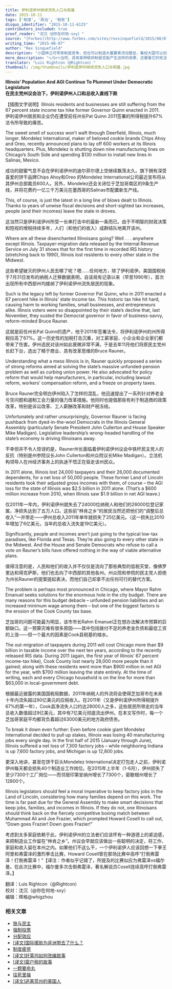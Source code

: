 ```yaml
---
title: 伊利诺伊州继续流失人口与税基
date: 2015-10-11
tags: ['制度', '政治', '税收']
disqus_identifier: "2015-10-11-6125"
contributors_included: true
proof_reader: "沈沉（@你在何地-sxy）"
source: "[Forbes](http://www.forbes.com/sites/rexsinquefield/2015/08/07/illinois-population-and-agi-continue-to-plummet-under-democratic-legislature/)"
writing_time: "2015-08-07"
author: "Rex Sinquefield"
description: "小国林立可带来制度竞争，但也可以制造大量要素流动壁垒，集权大国可以创造单一大市场，但压制了制度竞争，联邦制的妙处是可同时提供这两大市场条件，伊利诺伊的近期历史又一次为我们演示了这两大条件的组合效果，且看其重税政策造成了何种结果……"
more_description: "</br>当然，具体某种联邦制是否能产生这样的效果，还要看它的宪法原则是否亲市场，欧盟一度起过类似作用，但如今看来，欧洲的反市场传统正越来越明显的在其联邦层面上体现出来，如此下去，其宪法包袱所带来的成本恐将压过拆除壁垒的红利。"
translator: "Luis Rightcon（@Rightcon）"
thumbnail: /img/thumbnails/伊利诺伊州继续流失人口与税基.jpg
---
```


**Illinois’ Population And AGI Continue To Plummet Under Democratic Legislature**  
**在民主党州议会治下，伊利诺伊州人口和总收入直线下跌**

【插图文字说明】Illinois residents and businesses are still suffering from the 67 percent state income tax hike former Governor Quinn enacted in 2011.  
伊利诺伊州居民和企业仍在遭受前任州长Pat Quinn 2011签署的所得税提升67%法令所导致的痛苦。

The sweet smell of success won’t waft through Deerfield, Illinois, much longer. Mondelez International, maker of beloved cookie brands Chips Ahoy and Oreo, recently announced plans to lay off 600 workers at its Illinois headquarters. Plus, Mondelez is shutting down nine manufacturing lines on Chicago’s South Side and spending $130 million to install new lines in Salinas, Mexico.

成功的甜蜜气息不会在伊利诺伊州的迪尔菲尔德上空继续飘荡太久。旗下拥有深受喜爱的饼干品牌Chips Ahoy和Oreo 的Mondelez International公司最近宣布将从其伊州总部裁员600人。另外，Mondelez还会关闭位于芝加哥南区的9条生产线，并将花费约一亿三千万美元在墨西哥的Salinas市配置新生产线。

This, of course, is just the latest in a long line of blows dealt to Illinois. Thanks to years of unwise fiscal decisions and short-sighted tax increases, people (and their incomes) leave the state in droves.

这当然只是伊利诺伊州所受一长串打击中的最新一条而已。由于不明智的财政决策和短视的增税持续多年，人们（和他们的收入）成群结队地离开该州。

Where are all these disenchanted Illinoisans going? Well . . . anywhere except Illinois. Taxpayer-migration data released by the Internal Revenue Service on July 31 shows that for the first time in recorded IRS history (stretching back to 1990), Illinois lost residents to every other state in the Midwest.

这些希望破灭的伊州人民去哪了呢？嗯……任何地方，除了伊利诺伊。美国国税局于7月31日发布的纳税人迁移数据表明，自该局有记录以来（早至1990年），首次出现所有中西部州均接纳了伊利诺伊州流失居民的现象。

Such is the legacy left by former Governor Pat Quinn, who in 2011 enacted a 67 percent hike in Illinois’ state income tax. This historic tax hike hit hard, causing harm to working families, small businesses, and entrepreneurs alike. Illinois voters were so disappointed by their state’s decline that, last November, they ousted the Democrat governor in favor of business-savvy, reform-minded Bruce Rauner.

这就是前任州长Pat Quinn的遗产，他于2011年签署法令，将伊利诺伊州的州所得税拉高了67%。这一历史性的加税打击沉重，对工薪家庭、小企业和企业家们都带来了伤害。伊州选民对该州如此衰微非常不满，于是去年11月他们将原民主党州长赶下台，选出了精于商业、具有改革思维的Bruce Rauner。

Understanding what a mess Illinois is in, Rauner quickly proposed a series of strong reforms aimed at solving the state’s massive unfunded-pension problem as well as curbing union power. He also advocated for policy reform that would help manufacturers, in particular, including lawsuit reform, workers’ compensation reform, and a freeze on property taxes.

Bruce Rauner完全明白伊州陷入了怎样的混乱，他迅速提出了一系列针对养老金亏空问题和遏制工会力量的强力改革措施。他同时也提倡那些有利于制造商的政策改革，特别是诉讼改革、工人薪酬改革和财产税冻结。

Unfortunately and rather unsurprisingly, Governor Rauner is facing pushback from dyed-in-the-wool Democrats in the Illinois General Assembly (particularly Senate President John Cullerton and House Speaker Mike Madigan). Legislative leadership’s wrong-headed handling of the state’s economy is driving Illinoisans away.

不幸但并不令人惊讶的是，Rauner州长面临着伊利诺伊州议会中铁杆民主党人的反抗（特别是州参院议长John Cullerton和州众院议长Mike Madigan）。立法机构领导人在州经济事务上的执迷不悟正在驱走该州民众。

In 2011 alone, Illinois lost 24,000 taxpayers and their 26,000 documented dependents, for a net loss of 50,000 people. These former Land of Lincoln residents took their adjusted gross incomes with them, of course – the AGI loss for the state of Illinois was $2.5 billion in 2011 alone. (That’s a $600 million increase from 2010, when Illinois saw $1.9 billion in net AGI leave.)

仅2011年一年内，伊利诺伊州就失去了24000位纳税人和他们的26000位登记家属，净损失达到了五万人口。这些前“林肯之乡”的居民当然还把他们的“调整后总收入”一并带走——伊州总收入2011年单年就损失了25亿美元。（这一损失比2010年增加了6亿美元，当年的总收入流失是19亿美元）。

Significantly, people and incomes aren’t just going to the typical low-tax paradises, like Florida and Texas. They’re also going to every other state in the Midwest. And the House and Senate Democrats who refuse to call a vote on Rauner’s bills have offered nothing in the way of viable alternative plans.

值得注意的是，人民和他们的收入并不仅仅是流向了那些典型的低税天堂，像佛罗里达和得克萨斯，他们也去向了中西部的其他各州。州众院和参院的民主党人拒绝为州长Rauner的提案提起表决，而他们自己却拿不出任何可行的替代方案。

The problem is perhaps most pronounced in Chicago, where Mayor Rahm Emanuel seeks solutions for the enormous hole in the city budget. There are many reasons for this budget debacle – unfunded pension liabilities and an increased minimum wage among them – but one of the biggest factors is the erosion of the Cook County tax base.

芝加哥的问题可能最为明显，该市市长Rahm Emanuel正在想办法解决市预算的巨额缺口。这一预算灾难有很多原因——其中包括拨付不足的养老金负债和最低工资的上涨——但一个最大的因素是Cook县税基的缩水。

The out-migration of taxpayers during 2011 will cost Chicago more than $9 billion in taxable income over the next ten years, according to the recently released IRS data. During 2011 (again, the first year of Illinois’ 67 percent income-tax hike), Cook County lost nearly 28,000 more people than it gained; along with these residents went more than $900 million in net AGI for the year, with $700 million leaving the state entirely. At the time of writing, each and every Chicago household is on the line for more than $63,000 in local-government debt.

根据最近披露的美国国税局数据，2011年纳税人的外流将会使得芝加哥市在未来十年内流失超过90亿美元的应税收入。在2011年（又是伊利诺伊州所得税提升67%的第一年），Cook县净流失人口约达28000人之多，这些居民所带走的当年总收入数值超过9亿美元，其中有7亿美元彻底流出伊州。在本文写作时，每一个芝加哥家庭平均都背负着超过63000美元的地方政府债务。

To break it down even further: Even before cookie giant Mondelez International decided to pull up stakes, Illinois was losing 40 manufacturing jobs every single day. In the first half of 2015 (January through June), Illinois suffered a net loss of 7,300 factory jobs – while neighboring Indiana is up 7,600 factory jobs, and Michigan is up 12,800 jobs.

更深入地讲，甚至在饼干巨头Mondelez International决定打包走人之前，伊利诺伊州每天都会损失40个制造业工作岗位。在2015年上半年（1-6月），伊州损失了至少7300个工厂岗位——而邻居印第安纳州增长了7300个，密歇根州增长了12800个。

Illinois legislators should feel a moral imperative to keep factory jobs in the Land of Lincoln, considering how many families depend on this work. The time is far past due for the General Assembly to make smart decisions that keep jobs, families, and incomes in Illinois. If they do not, one Illinoisans should think back on the fiercely competitive boxing match between Muhammad Ali and Joe Frazier, which prompted Howard Cosell to call out, “Down goes Frazier! Down goes Frazier!”

考虑到太多家庭依赖于此，伊利诺伊州的立法者们应该怀有一种道德上的紧迫感，来把制造业工作留在“林肯之乡”。州议会早就应该做出一些聪明的决定，将工作、家庭和收入留在本州之内。如果他们不这么干，一个伊利诺伊人应该回想一下拳王阿里和弗雷泽的激烈拳击比赛，Howard Cosell曾在那场比赛中高呼“打倒弗雷泽！打倒弗雷泽！”【译注：作者似乎记错了，所提及的比赛似应为弗雷泽vs福尔曼。在此次比赛中，福尔曼多次击倒弗雷泽，著名解说员Cosell连续高呼打倒弗雷泽。】


翻译：Luis Rightcon（@Rightcon）  
校对：沈沉（@你在何地-sxy）  
编辑：辉格@whigzhou


### 相关文章

* [铁与民主](https://headsalon.org/archives/7815.html "铁与民主")
* [强制投票](https://headsalon.org/archives/7799.html "强制投票")
* [分配效应](https://headsalon.org/archives/7675.html "分配效应")
* [[译文]国际援助为非洲带去了什么？](https://headsalon.org/archives/7518.html "[译文]国际援助为非洲带去了什么？")
* [制度疲劳](https://headsalon.org/archives/7617.html "制度疲劳")
* [[译文]好莱坞如何改编故事](https://headsalon.org/archives/7382.html "[译文]好莱坞如何改编故事")
* [[译文]窗户税的故事](https://headsalon.org/archives/7344.html "[译文]窗户税的故事")
* [一颗要命丸](https://headsalon.org/archives/7316.html "一颗要命丸")
* [往死里操](https://headsalon.org/archives/7219.html "往死里操")
* [[译文]逃离蓝州的美国人](https://headsalon.org/archives/6957.html "[译文]逃离蓝州的美国人")
